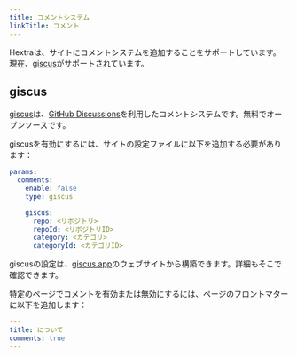 ```yaml
---
title: コメントシステム
linkTitle: コメント
---
```


Hextraは、サイトにコメントシステムを追加することをサポートしています。
現在、[giscus](https://giscus.app/)がサポートされています。

<!--more-->

## giscus

[giscus](https://giscus.app/)は、[GitHub Discussions](https://docs.github.com/ja/discussions)を利用したコメントシステムです。無料でオープンソースです。

giscusを有効にするには、サイトの設定ファイルに以下を追加する必要があります：

```yaml {filename="hugo.yaml"}
params:
  comments:
    enable: false
    type: giscus

    giscus:
      repo: <リポジトリ>
      repoId: <リポジトリID>
      category: <カテゴリ>
      categoryId: <カテゴリID>
```

giscusの設定は、[giscus.app](https://giscus.app/)のウェブサイトから構築できます。詳細もそこで確認できます。

特定のページでコメントを有効または無効にするには、ページのフロントマターに以下を追加します：

```yaml {filename="content/docs/about.md"}
---
title: について
comments: true
---
```